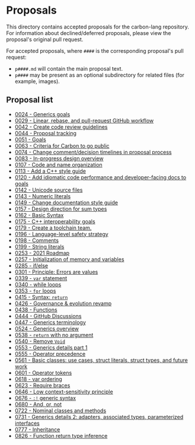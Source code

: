 # Proposals

<!--
Part of the Carbon Language project, under the Apache License v2.0 with LLVM
Exceptions. See /LICENSE for license information.
SPDX-License-Identifier: Apache-2.0 WITH LLVM-exception
-->

This directory contains accepted proposals for the carbon-lang repository. For
information about declined/deferred proposals, please view the proposal's
original pull request.

For accepted proposals, where `####` is the corresponding proposal's pull
request:

-   `p####.md` will contain the main proposal text.
-   `p####` may be present as an optional subdirectory for related files (for
    example, images).

## Proposal list

<!-- proposals -->
<!-- Generated by ./scripts/update_proposal_list.py -->

-   [0024 - Generics goals](p0024.md)
-   [0029 - Linear, rebase, and pull-request GitHub workflow](p0029.md)
-   [0042 - Create code review guidelines](p0042.md)
-   [0044 - Proposal tracking](p0044.md)
-   [0051 - Goals](p0051.md)
-   [0063 - Criteria for Carbon to go public](p0063.md)
-   [0074 - Change comment/decision timelines in proposal process](p0074.md)
-   [0083 - In-progress design overview](p0083.md)
-   [0107 - Code and name organization](p0107.md)
-   [0113 - Add a C++ style guide](p0113.md)
-   [0120 - Add idiomatic code performance and developer-facing docs to goals](p0120.md)
-   [0142 - Unicode source files](p0142.md)
-   [0143 - Numeric literals](p0143.md)
-   [0149 - Change documentation style guide](p0149.md)
-   [0157 - Design direction for sum types](p0157.md)
-   [0162 - Basic Syntax](p0162.md)
-   [0175 - C++ interoperability goals](p0175.md)
-   [0179 - Create a toolchain team.](p0179.md)
-   [0196 - Language-level safety strategy](p0196.md)
-   [0198 - Comments](p0198.md)
-   [0199 - String literals](p0199.md)
-   [0253 - 2021 Roadmap](p0253.md)
-   [0257 - Initialization of memory and variables](p0257.md)
-   [0285 - if/else](p0285.md)
-   [0301 - Principle: Errors are values](p0301.md)
-   [0339 - `var` statement](p0339.md)
-   [0340 - while loops](p0340.md)
-   [0353 - `for` loops](p0353.md)
-   [0415 - Syntax: `return`](p0415.md)
-   [0426 - Governance & evolution revamp](p0426.md)
-   [0438 - Functions](p0438.md)
-   [0444 - GitHub Discussions](p0444.md)
-   [0447 - Generics terminology](p0447.md)
-   [0524 - Generics overview](p0524.md)
-   [0538 - `return` with no argument](p0538.md)
-   [0540 - Remove `Void`](p0540.md)
-   [0553 - Generics details part 1](p0553.md)
-   [0555 - Operator precedence](p0555.md)
-   [0561 - Basic classes: use cases, struct literals, struct types, and future work](p0561.md)
-   [0601 - Operator tokens](p0601.md)
-   [0618 - var ordering](p0618.md)
-   [0623 - Require braces](p0623.md)
-   [0646 - Low context-sensitivity principle](p0646.md)
-   [0676 - `:!` generic syntax](p0676.md)
-   [0680 - And, or, not](p0680.md)
-   [0722 - Nominal classes and methods](p0722.md)
-   [0731 - Generics details 2: adapters, associated types, parameterized interfaces](p0731.md)
-   [0777 - Inheritance](p0777.md)
-   [0826 - Function return type inference](p0826.md)

<!-- endproposals -->
